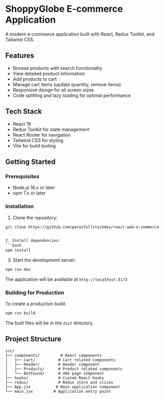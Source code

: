 # ShoppyGlobe E-commerce Application

A modern e-commerce application built with React, Redux Toolkit, and Tailwind CSS.

## Features

- Browse products with search functionality
- View detailed product information
- Add products to cart
- Manage cart items (update quantity, remove items)
- Responsive design for all screen sizes
- Code splitting and lazy loading for optimal performance

## Tech Stack

- React 18
- Redux Toolkit for state management
- React Router for navigation
- Tailwind CSS for styling
- Vite for build tooling

## Getting Started

### Prerequisites

- Node.js 16.x or later
- npm 7.x or later

### Installation

1. Clone the repository:
```bash
git clone https://github.com/parasfullstackdev/react-web-e-commerce


2. Install dependencies:
```bash
npm install
```

3. Start the development server:
```bash
npm run dev
```

The application will be available at `http://localhost:5173`

### Building for Production

To create a production build:

```bash
npm run build
```

The built files will be in the `dist` directory.

## Project Structure

```
src/
├── components/         # React components
│   ├── Cart/          # Cart related components
│   ├── Header/        # Header component
│   ├── Products/      # Product related components
│   └── NotFound/      # 404 page component
├── hooks/             # Custom React hooks
├── redux/             # Redux store and slices
├── App.jsx           # Main application component
└── main.jsx         # Application entry point
```


